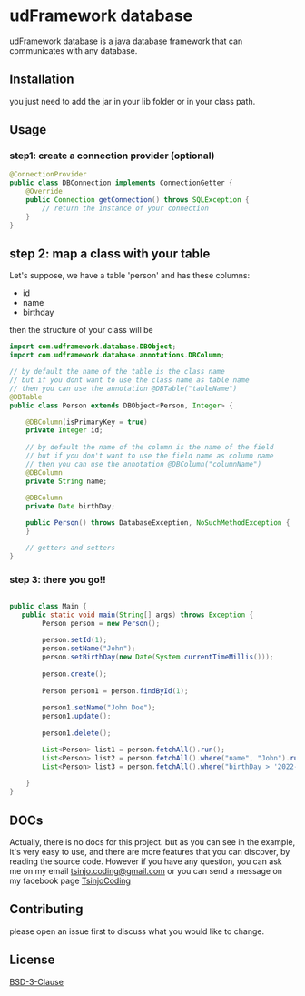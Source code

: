 # udFramework database

udFramework database is a java database framework that can communicates with any database.

## Installation

you just need to add the jar in your lib folder or in your class path.

## Usage

### step1: create a connection provider (optional)

```java
@ConnectionProvider
public class DBConnection implements ConnectionGetter {
    @Override
    public Connection getConnection() throws SQLException {
        // return the instance of your connection
    }
}
```
## step 2: map a class with your table
Let's suppose, we have a table 'person' and has these columns:
- id
- name
- birthday

then the structure of your class will be

```java
import com.udframework.database.DBObject;
import com.udframework.database.annotations.DBColumn;

// by default the name of the table is the class name
// but if you dont want to use the class name as table name
// then you can use the annotation @DBTable("tableName")
@DBTable
public class Person extends DBObject<Person, Integer> {

    @DBColumn(isPrimaryKey = true)
    private Integer id;
    
    // by default the name of the column is the name of the field
    // but if you don't want to use the field name as column name
    // then you can use the annotation @DBColumn("columnName")
    @DBColumn
    private String name;
    
    @DBColumn
    private Date birthDay;

    public Person() throws DatabaseException, NoSuchMethodException {
    }

    // getters and setters
}
```

### step 3: there you go!!

```java

public class Main {
   public static void main(String[] args) throws Exception {
        Person person = new Person();
        
        person.setId(1);
        person.setName("John");
        person.setBirthDay(new Date(System.currentTimeMillis()));
        
        person.create();
        
        Person person1 = person.findById(1);
        
        person1.setName("John Doe");
        person1.update();
        
        person1.delete();

        List<Person> list1 = person.fetchAll().run();
        List<Person> list2 = person.fetchAll().where("name", "John").run();
        List<Person> list3 = person.fetchAll().where("birthDay > '2022-12-30'").run();
        
    }
}
```

## DOCs

Actually, there is no docs for this project.
but as you can see in the example, it's very easy to use,
and there are more features that you can discover, by reading the source code.
However if you have any question, you can ask me on my email
[tsinjo.coding@gmail.com](mailto:tsinjo.coding@gmail.com)
or you can send a message on my facebook page [TsinjoCoding](https://www.facebook.com/profile.php?id=100088985565445)

## Contributing

please open an issue first to discuss what you would like to change.

## License

[BSD-3-Clause](https://opensource.org/licenses/BSD-3-Clause)